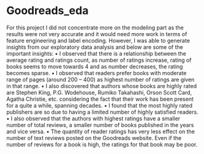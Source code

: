 # Goodreads_eda
For this project I did not concentrate more on the modeling part as the results were not very accurate and it would need more work in terms of feature engineering and label encoding. 
However, I was able to generate insights from our exploratory data analysis and below are some of the important insights:
• I observed that there is a relationship between the average rating and ratings count, as number of ratings increase, rating of books seems to move towards 4 and as number decreases, the rating becomes sparse.
• I observed that readers prefer books with moderate range of pages (around 200 – 400) as highest number of ratings are given in that range.
• I also discovered that authors whose books are highly rated are Stephen King, P.G. Wodehouse, Rumiko Takahashi, Orson Scott Card, Agatha Christie, etc. considering the fact that their work has been present for a quite a while, spanning decades.
• I found that the most highly rated publishers are so due to having a limited number of highly satisfied readers.
• I also observed that the authors with highest ratings have a smaller number of total reviews, a smaller number of books published in the years and vice versa.
• The quantity of reader ratings has very less effect on the number of text reviews posted on the Goodreads website. Even if the number of reviews for a book is high, the ratings for that book may be poor.
